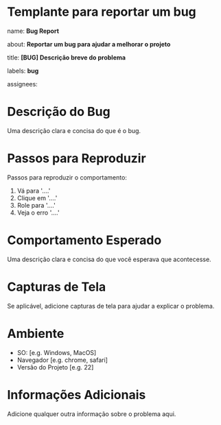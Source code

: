 <h1>
  Templante para reportar um bug
</h1>

name: **Bug Report**

about: **Reportar um bug para ajudar a melhorar o projeto**

title: **[BUG] Descrição breve do problema**

labels: **bug**

assignees:

# Descrição do Bug

Uma descrição clara e concisa do que é o bug.

#  Passos para Reproduzir

Passos para reproduzir o comportamento:
1. Vá para '....'
2. Clique em '....'
3. Role para '....'
4. Veja o erro '....'

# Comportamento Esperado

Uma descrição clara e concisa do que você esperava que acontecesse.

# Capturas de Tela

Se aplicável, adicione capturas de tela para ajudar a explicar o problema.

# Ambiente

* SO: [e.g. Windows, MacOS]
* Navegador [e.g. chrome, safari]
* Versão do Projeto [e.g. 22]

# Informações Adicionais

Adicione qualquer outra informação sobre o problema aqui.
